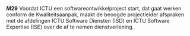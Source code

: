 <!-- begin: measure -->
**$M29$**
Voordat ICTU een softwareontwikkelproject start, dat gaat werken conform de Kwaliteitsaanpak, maakt de beoogde projectleider afspraken met de afdelingen ICTU Software Diensten (ISD) en ICTU Software Expertise (ISE) over de af te nemen dienstverlening.
<!-- end: measure -->

